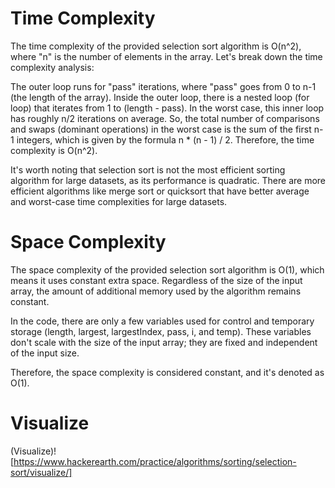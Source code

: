 # Time Complexity

The time complexity of the provided selection sort algorithm is O(n^2), where "n" is the number of elements in the array. Let's break down the time complexity analysis:

The outer loop runs for "pass" iterations, where "pass" goes from 0 to n-1 (the length of the array).
Inside the outer loop, there is a nested loop (for loop) that iterates from 1 to (length - pass). In the worst case, this inner loop has roughly n/2 iterations on average.
So, the total number of comparisons and swaps (dominant operations) in the worst case is the sum of the first n-1 integers, which is given by the formula n * (n - 1) / 2. Therefore, the time complexity is O(n^2).

It's worth noting that selection sort is not the most efficient sorting algorithm for large datasets, as its performance is quadratic. There are more efficient algorithms like merge sort or quicksort that have better average and worst-case time complexities for large datasets.

# Space Complexity

The space complexity of the provided selection sort algorithm is O(1), which means it uses constant extra space. Regardless of the size of the input array, the amount of additional memory used by the algorithm remains constant.

In the code, there are only a few variables used for control and temporary storage (length, largest, largestIndex, pass, i, and temp). These variables don't scale with the size of the input array; they are fixed and independent of the input size.

Therefore, the space complexity is considered constant, and it's denoted as O(1).

# Visualize
(Visualize)![https://www.hackerearth.com/practice/algorithms/sorting/selection-sort/visualize/]